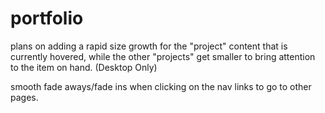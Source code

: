 # portfolio
 plans on adding a rapid size growth for the "project" content that is currently hovered, while the other "projects" get smaller to bring attention to the item on hand. (Desktop Only)

 smooth fade aways/fade ins when clicking on the nav links to go to other pages.

